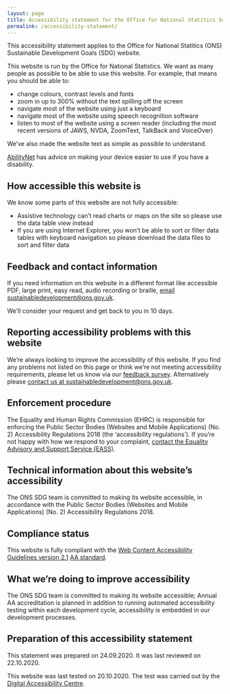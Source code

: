 ```yaml
---
layout: page
title: Accessibility statement for the Office for National Statitics Sustainable Development Goals website
permalink: /accessibility-statement/
---
```


This accessibility statement applies to the Office for National Statitics (ONS) Sustainable Development Goals (SDG) website.

This website is run by the Office for National Statistics. We want as many people as possible to be able to use this website. For example, that means you should be able to:

*	change colours, contrast levels and fonts
*	zoom in up to 300% without the text spilling off the screen
*	navigate most of the website using just a keyboard
*	navigate most of the website using speech recognition software
*	listen to most of the website using a screen reader (including the most recent versions of JAWS, NVDA, ZoomText, TalkBack and VoiceOver)

We’ve also made the website text as simple as possible to understand.

[AbilityNet](https://mcmw.abilitynet.org.uk/) has advice on making your device easier to use if you have a disability.

## How accessible this website is

We know some parts of this website are not fully accessible:

*	Assistive technology can’t read charts or maps on the site so please use the data table view instead
*	If you are using Internet Explorer, you won’t be able to sort or filter data tables with keyboard navigation so please download the data files to sort and filter data

## Feedback and contact information

If you need information on this website in a different format like accessible PDF, large print, easy read, audio recording or braille, [email sustainabledevelopment@ons.gov.uk](mailto:sustainabledevelopment@ons.gov.uk).

We’ll consider your request and get back to you in 10 days.

## Reporting accessibility problems with this website

We’re always looking to improve the accessibility of this website. If you find any problems not listed on this page or think we’re not meeting accessibility requirements, please let us know via our [feedback survey](https://www.surveymonkey.co.uk/r/SDGfeedback). Alternatively please [contact us at sustainabledevelopment@ons.gov.uk](mailto:sustainabledevelopment@ons.gov.uk).

## Enforcement procedure

The Equality and Human Rights Commission (EHRC) is responsible for enforcing the Public Sector Bodies (Websites and Mobile Applications) (No. 2) Accessibility Regulations 2018 (the ‘accessibility regulations’). If you’re not happy with how we respond to your complaint, [contact the Equality Advisory and Support Service (EASS)](https://www.equalityadvisoryservice.com/).

## Technical information about this website’s accessibility

The ONS SDG team is committed to making its website accessible, in accordance with the Public Sector Bodies (Websites and Mobile Applications) (No. 2) Accessibility Regulations 2018.

## Compliance status

This website is fully compliant with the [Web Content Accessibility Guidelines version 2.1](https://www.w3.org/TR/WCAG21/) [AA standard](http://digitalaccessibilitycentre.org/index.php/office-for-national-statistics-sdg). 

## What we’re doing to improve accessibility

The ONS SDG team is committed to making its website accessible; Annual AA accreditation is planned in addition to running automated accessibility testing within each development cycle, accessibility is embedded in our development processes.

## Preparation of this accessibility statement

This statement was prepared on 24.09.2020. It was last reviewed on 22.10.2020.

This website was last tested on 20.10.2020. The test was carried out by the [Digital Accessibility Centre](http://digitalaccessibilitycentre.org/index.php/office-for-national-statistics-sdg).
